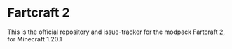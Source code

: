 <h1>Fartcraft 2</h1>

This is the official repository and issue-tracker for the modpack Fartcraft 2, for Minecraft 1.20.1

